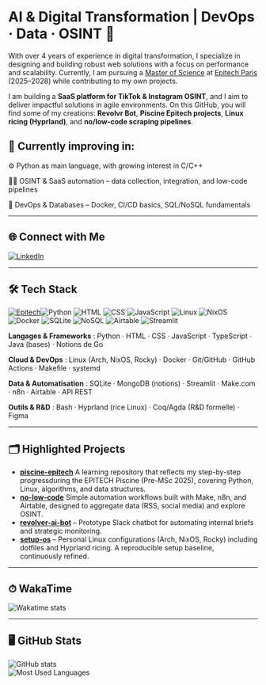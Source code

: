 # AI & Digital Transformation | DevOps · Data · OSINT 🌠

With over 4 years of experience in digital transformation, I specialize in designing and building robust web solutions with a focus on performance and scalability. Currently, I am pursuing a [Master of Science](https://www.epitech.eu/formation-alternance/pre-msc-post-bac2/) at [Epitech Paris](https://www.epitech.eu/ecole-informatique-paris/) (2025–2028) while contributing to my own projects.  

I am building a **SaaS platform for TikTok & Instagram OSINT**, and I aim to deliver impactful solutions in agile environments. On this GitHub, you will find some of my creations: **Revolvr Bot**, **Piscine Epitech projects**, **Linux ricing (Hyprland)**, and **no/low-code scraping pipelines**.  

## 🧪 Currently improving in:
⚙️ Python as main language, with growing interest in C/C++

👩‍💻 OSINT & SaaS automation – data collection, integration, and low-code pipelines

📡 DevOps & Databases – Docker, CI/CD basics, SQL/NoSQL fundamentals

---

## 🌐 Connect with Me
[![LinkedIn](https://img.shields.io/badge/LinkedIn-romeo--cavazza-blue?logo=linkedin&style=for-the-badge)](https://linkedin.com/in/romeo-cavazza)  

---

## 🛠 Tech Stack
[![Epitech](https://img.shields.io/badge/Epitech-2025--2028-blue?logo=graduation-cap&style=for-the-badge)](https://www.epitech.eu/formation-alternance/pre-msc-post-bac2/)![Python](https://img.shields.io/badge/Python-3776AB?logo=python&logoColor=white) ![HTML](https://img.shields.io/badge/HTML5-E34F26?logo=html5&logoColor=white) ![CSS](https://img.shields.io/badge/CSS3-1572B6?logo=css3&logoColor=white) ![JavaScript](https://img.shields.io/badge/JavaScript-F7DF1E?logo=javascript&logoColor=black) ![Linux](https://img.shields.io/badge/Linux-FCC624?logo=linux&logoColor=black) ![NixOS](https://img.shields.io/badge/NixOS-5277C3?logo=nixos&logoColor=white) ![Docker](https://img.shields.io/badge/Docker-2496ED?logo=docker&logoColor=white) ![SQLite](https://img.shields.io/badge/SQLite-003B57?logo=sqlite&logoColor=white) ![NoSQL](https://img.shields.io/badge/NoSQL-005571?logo=mongodb&logoColor=white) ![Airtable](https://img.shields.io/badge/Airtable-18BFFF?logo=airtable&logoColor=white) ![Streamlit](https://img.shields.io/badge/Streamlit-FF4B4B?logo=streamlit&logoColor=white)  

**Langages & Frameworks** : Python · HTML · CSS · JavaScript · TypeScript · Java (bases) · Notions de Go

**Cloud & DevOps** : Linux (Arch, NixOS, Rocky) · Docker · Git/GitHub · GitHub Actions · Makefile · systemd

**Data & Automatisation** : SQLite · MongoDB (notions) · Streamlit · Make.com · n8n · Airtable · API REST

**Outils & R&D** : Bash · Hyprland (rice Linux) · Coq/Agda (R&D formelle) · Figma

---

## 🗂️ Highlighted Projects

- [**piscine-epitech**](https://github.com/Namtar-afk/piscine-epitech) A learning repository that reflects my step-by-step progressduring the EPITECH Piscine (Pre-MSc 2025), covering Python, Linux, algorithms, and data structures.
- [**no-low-code**](https://github.com/Namtar-afk/no-low-code) Simple automation workflows built with Make, n8n, and Airtable, designed to aggregate data (RSS, social media) and explore OSINT.
- [**revolver-ai-bot**](https://github.com/Namtar-afk/revolver-ai-bot) – Prototype Slack chatbot for automating internal briefs and strategic monitoring.
- [**setup-os**](https://github.com/Namtar-afk/setup-os) – Personal Linux configurations (Arch, NixOS, Rocky) including dotfiles and Hyprland ricing. A reproducible setup baseline, continuously refined.

---

## ⏱ WakaTime
![Wakatime stats](https://github-readme-stats.vercel.app/api/wakatime?username=Namtar-afk&layout=compact)

---

## 🖥️ GitHub Stats
![GitHub stats](https://github-readme-stats.vercel.app/api?username=Namtar-afk&show_icons=true&theme=radical)  
![Most Used Languages](https://github-readme-stats.vercel.app/api/top-langs/?username=Namtar-afk&layout=compact&theme=radical)
